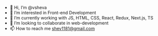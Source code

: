 - 👋 Hi, I’m @vsheva
- 👀 I’m interested in Front-end Development
- 🌱 I’m currently working with JS, HTML, CSS, React, Redux, Next.js, TS
- 💞️ I’m looking to collaborate in web-development
- 📫 How to reach me shev1181@gmail.com
